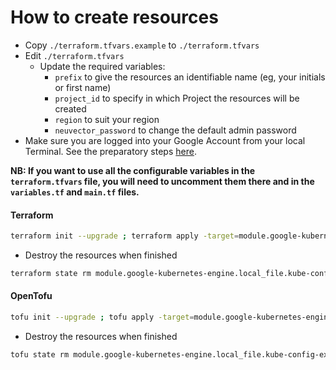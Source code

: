 # How to create resources

- Copy `./terraform.tfvars.example` to `./terraform.tfvars`
- Edit `./terraform.tfvars`
  - Update the required variables:
    -  `prefix` to give the resources an identifiable name (eg, your initials or first name)
    -  `project_id` to specify in which Project the resources will be created
    -  `region` to suit your region
    -  `neuvector_password` to change the default admin password
- Make sure you are logged into your Google Account from your local Terminal. See the preparatory steps [here](../../tf-modules/google-cloud/README.md).

**NB: If you want to use all the configurable variables in the `terraform.tfvars` file, you will need to uncomment them there and in the `variables.tf` and `main.tf` files.**

#### Terraform
```bash
terraform init --upgrade ; terraform apply -target=module.google-kubernetes-engine --auto-approve ; terraform apply --auto-approve
```

- Destroy the resources when finished
```bash
terraform state rm module.google-kubernetes-engine.local_file.kube-config-export ; terraform destroy -target=module.google-kubernetes-engine --auto-approve ; terraform destroy --auto-approve
```

#### OpenTofu
```bash
tofu init --upgrade ; tofu apply -target=module.google-kubernetes-engine --auto-approve ; tofu apply --auto-approve
```

- Destroy the resources when finished
```bash
tofu state rm module.google-kubernetes-engine.local_file.kube-config-export ; tofu destroy -target=module.google-kubernetes-engine --auto-approve ; tofu destroy --auto-approve
```
